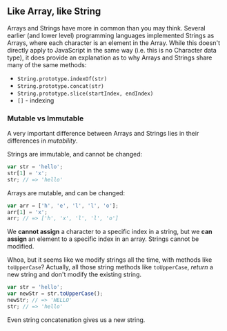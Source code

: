 ## Like Array, like String

Arrays and Strings have more in common than you may think. Several earlier (and
lower level) programming languages implemented Strings as Arrays, where each
character is an element in the Array. While this doesn't directly apply to
JavaScript in the same way (i.e. this is no Character data type), it does provide
an explanation as to why Arrays and Strings share many of the same methods:

* `String.prototype.indexOf(str)`
* `String.prototype.concat(str)`
* `String.prototype.slice(startIndex, endIndex)`
* `[]` - indexing

### Mutable vs Immutable

A very important difference between Arrays and Strings lies in their differences in
*mutability*.

Strings are immutable, and cannot be changed:

```js
var str = 'hello';
str[1] = 'x';
str; // => 'hello'
```

Arrays are mutable, and can be changed:

```js
var arr = ['h', 'e', 'l', 'l', 'o'];
arr[1] = 'x';
arr; // => ['h', 'x', 'l', 'l', 'o']
```

We **cannot assign** a character to a specific index in a string, but we **can assign**
an element to a specific index in an array. Strings cannot be modified.

Whoa, but it seems like we modify strings all the time, with methods like `toUpperCase`?
Actually, all those string methods like `toUpperCase`,  *return* a new string and don't
modify the existing string.

```js
var str = 'hello';
var newStr = str.toUpperCase();
newStr; // => 'HELLO'
str; // => 'hello'
```

Even string concatenation gives us a new string.
